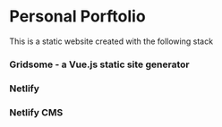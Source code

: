 # Personal Porftolio

This is a static website created with the following stack

### Gridsome - a Vue.js static site generator

### Netlify

### Netlify CMS
